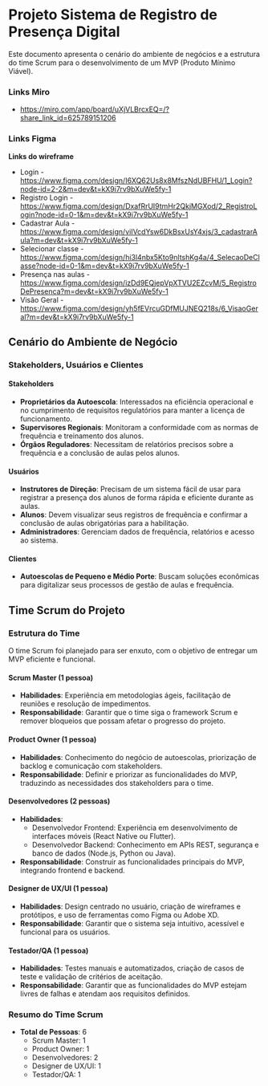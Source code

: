 
# Projeto Sistema de Registro de Presença Digital

Este documento apresenta o cenário do ambiente de negócios e a estrutura do time Scrum para o desenvolvimento de um MVP (Produto Mínimo Viável).

### Links Miro
- https://miro.com/app/board/uXjVLBrcxEQ=/?share_link_id=625789151206

### Links Figma
**Links do wireframe**
- Login - https://www.figma.com/design/I6XQ62Us8x8MfszNdUBFHU/1_Login?node-id=2-2&m=dev&t=kX9i7rv9bXuWe5fy-1
- Registro Login - https://www.figma.com/design/DxafRrUI9tmHr2QkjMGXod/2_RegistroLogin?node-id=0-1&m=dev&t=kX9i7rv9bXuWe5fy-1
- Cadastrar Aula - https://www.figma.com/design/viIVcdYsw6DkBsxUsY4xjs/3_cadastrarAula?m=dev&t=kX9i7rv9bXuWe5fy-1
- Selecionar classe - https://www.figma.com/design/hi3l4nbx5Kto9nltshKg4a/4_SelecaoDeClasse?node-id=0-1&m=dev&t=kX9i7rv9bXuWe5fy-1
- Presença nas aulas - https://www.figma.com/design/izDd9EQjepVpXTVU2EZcvM/5_RegistroDePresenca?m=dev&t=kX9i7rv9bXuWe5fy-1
- Visão Geral - https://www.figma.com/design/yh5fEVrcuGDfMUJNEQ218s/6_VisaoGeral?m=dev&t=kX9i7rv9bXuWe5fy-1

## Cenário do Ambiente de Negócio

### Stakeholders, Usuários e Clientes

#### Stakeholders
- **Proprietários da Autoescola**: Interessados na eficiência operacional e no cumprimento de requisitos regulatórios para manter a licença de funcionamento.
- **Supervisores Regionais**: Monitoram a conformidade com as normas de frequência e treinamento dos alunos.
- **Órgãos Reguladores**: Necessitam de relatórios precisos sobre a frequência e a conclusão de aulas pelos alunos.

#### Usuários
- **Instrutores de Direção**: Precisam de um sistema fácil de usar para registrar a presença dos alunos de forma rápida e eficiente durante as aulas.
- **Alunos**: Devem visualizar seus registros de frequência e confirmar a conclusão de aulas obrigatórias para a habilitação.
- **Administradores**: Gerenciam dados de frequência, relatórios e acesso ao sistema.

#### Clientes
- **Autoescolas de Pequeno e Médio Porte**: Buscam soluções econômicas para digitalizar seus processos de gestão de aulas e frequência.

## Time Scrum do Projeto

### Estrutura do Time
O time Scrum foi planejado para ser enxuto, com o objetivo de entregar um MVP eficiente e funcional.

#### Scrum Master (1 pessoa)
- **Habilidades**: Experiência em metodologias ágeis, facilitação de reuniões e resolução de impedimentos.
- **Responsabilidade**: Garantir que o time siga o framework Scrum e remover bloqueios que possam afetar o progresso do projeto.

#### Product Owner (1 pessoa)
- **Habilidades**: Conhecimento do negócio de autoescolas, priorização de backlog e comunicação com stakeholders.
- **Responsabilidade**: Definir e priorizar as funcionalidades do MVP, traduzindo as necessidades dos stakeholders para o time.

#### Desenvolvedores (2 pessoas)
- **Habilidades**:
  - Desenvolvedor Frontend: Experiência em desenvolvimento de interfaces móveis (React Native ou Flutter).
  - Desenvolvedor Backend: Conhecimento em APIs REST, segurança e banco de dados (Node.js, Python ou Java).
- **Responsabilidade**: Construir as funcionalidades principais do MVP, integrando frontend e backend.

#### Designer de UX/UI (1 pessoa)
- **Habilidades**: Design centrado no usuário, criação de wireframes e protótipos, e uso de ferramentas como Figma ou Adobe XD.
- **Responsabilidade**: Garantir que o sistema seja intuitivo, acessível e funcional para os usuários.

#### Testador/QA (1 pessoa)
- **Habilidades**: Testes manuais e automatizados, criação de casos de teste e validação de critérios de aceitação.
- **Responsabilidade**: Garantir que as funcionalidades do MVP estejam livres de falhas e atendam aos requisitos definidos.

### Resumo do Time Scrum
- **Total de Pessoas**: 6
  - Scrum Master: 1
  - Product Owner: 1
  - Desenvolvedores: 2
  - Designer de UX/UI: 1
  - Testador/QA: 1
